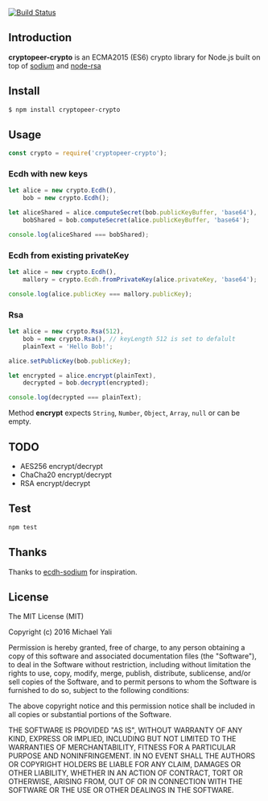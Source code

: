 [![Build Status](https://travis-ci.org/zMotivat0r/cryptopeer-crypto.svg?branch=master)](https://travis-ci.org/zMotivat0r/cryptopeer-crypto)

## Introduction

**cryptopeer-crypto** is an ECMA2015 (ES6) crypto library for Node.js built on top of [sodium](https://github.com/paixaop/node-sodium) and [node-rsa](https://github.com/rzcoder/node-rsa)

## Install

```sh
$ npm install cryptopeer-crypto
```

## Usage

```js
const crypto = require('cryptopeer-crypto');
```

### Ecdh with new keys

```js
let alice = new crypto.Ecdh(),
    bob = new crypto.Ecdh();

let aliceShared = alice.computeSecret(bob.publicKeyBuffer, 'base64'),
    bobShared = bob.computeSecret(alice.publicKeyBuffer, 'base64');

console.log(aliceShared === bobShared);
```

### Ecdh from existing privateKey

```js
let alice = new crypto.Ecdh(),
    mallory = crypto.Ecdh.fromPrivateKey(alice.privateKey, 'base64');

console.log(alice.publicKey === mallory.publicKey);
```

### Rsa

```js
let alice = new crypto.Rsa(512),
    bob = new crypto.Rsa(), // keyLength 512 is set to defalult
    plainText = 'Hello Bob!';

alice.setPublicKey(bob.publicKey);

let encrypted = alice.encrypt(plainText),
    decrypted = bob.decrypt(encrypted);

console.log(decrypted === plainText);
```

Method **encrypt** expects `String`, `Number`, `Object`, `Array`, `null` or can be empty.

## TODO

- AES256 encrypt/decrypt
- ChaCha20 encrypt/decrypt
- RSA encrypt/decrypt

## Test

```sh
npm test
```

## Thanks

Thanks to [ecdh-sodium](https://github.com/kwolfy/ecdh-sodium) for inspiration.

## License

The MIT License (MIT)

Copyright (c) 2016 Michael Yali

Permission is hereby granted, free of charge, to any person obtaining a copy
of this software and associated documentation files (the "Software"), to deal
in the Software without restriction, including without limitation the rights
to use, copy, modify, merge, publish, distribute, sublicense, and/or sell
copies of the Software, and to permit persons to whom the Software is
furnished to do so, subject to the following conditions:

The above copyright notice and this permission notice shall be included in
all copies or substantial portions of the Software.

THE SOFTWARE IS PROVIDED "AS IS", WITHOUT WARRANTY OF ANY KIND, EXPRESS OR
IMPLIED, INCLUDING BUT NOT LIMITED TO THE WARRANTIES OF MERCHANTABILITY,
FITNESS FOR A PARTICULAR PURPOSE AND NONINFRINGEMENT.  IN NO EVENT SHALL THE
AUTHORS OR COPYRIGHT HOLDERS BE LIABLE FOR ANY CLAIM, DAMAGES OR OTHER
LIABILITY, WHETHER IN AN ACTION OF CONTRACT, TORT OR OTHERWISE, ARISING FROM,
OUT OF OR IN CONNECTION WITH THE SOFTWARE OR THE USE OR OTHER DEALINGS IN
THE SOFTWARE.
